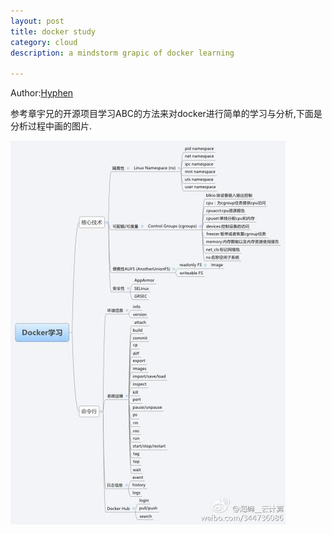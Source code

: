 ```yaml
---
layout: post
title: docker study
category: cloud
description: a mindstorm grapic of docker learning

---
```


Author:[Hyphen](http://weibo.com/344736086)


参考章宇兄的开源项目学习ABC的方法来对docker进行简单的学习与分析,下面是分析过程中画的图片.

![ceph](/images/githubpages/docker_learn.jpg)